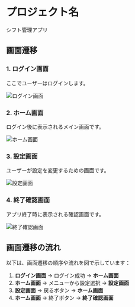 # プロジェクト名

シフト管理アプリ

## 画面遷移

### 1. ログイン画面

ここでユーザーはログインします。

![ログイン画面](images/login_screen.png)

### 2. ホーム画面

ログイン後に表示されるメイン画面です。

![ホーム画面](images/home_screen.png)

### 3. 設定画面

ユーザーが設定を変更するための画面です。

![設定画面](images/settings_screen.png)

### 4. 終了確認画面

アプリ終了時に表示される確認画面です。

![終了確認画面](images/exit_confirm_screen.png)

## 画面遷移の流れ

以下は、画面遷移の順序や流れを図で示しています：

1. **ログイン画面** → ログイン成功 → **ホーム画面**
2. **ホーム画面** → メニューから設定選択 → **設定画面**
3. **設定画面** → 戻るボタン → **ホーム画面**
4. **ホーム画面** → 終了ボタン → **終了確認画面**

